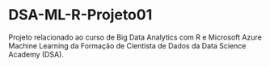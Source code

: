 # DSA-ML-R-Projeto01
Projeto relacionado ao curso de Big Data Analytics com R e Microsoft Azure Machine Learning da Formação de Cientista de Dados da Data Science Academy (DSA).
